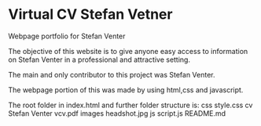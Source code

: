 # Virtual CV Stefan Vetner
Webpage portfolio for Stefan Venter

The objective of this website is to give anyone easy access to information on Stefan Venter in a professional and attractive setting.

The main and only contributor to this project was Stefan Venter. 

The webpage portion of this was made by using html,css and javascript. 

The root folder in index.html and further folder structure is:
css
  style.css
cv
  Stefan Venter vcv.pdf
images
  headshot.jpg
js
  script.js
README.md
